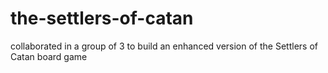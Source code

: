 # the-settlers-of-catan
collaborated in a group of 3 to build an enhanced version of the Settlers of Catan board game
